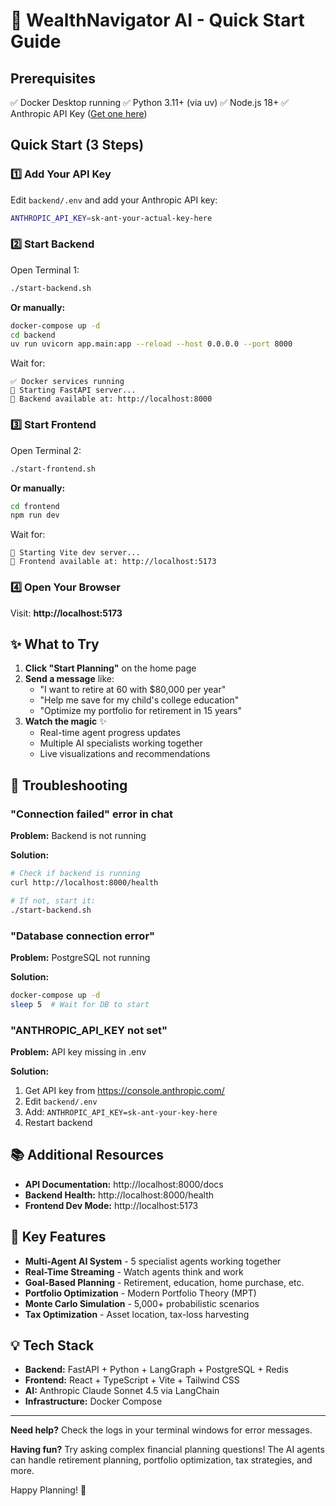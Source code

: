 # 🚀 WealthNavigator AI - Quick Start Guide

## Prerequisites

✅ Docker Desktop running
✅ Python 3.11+ (via uv)
✅ Node.js 18+
✅ Anthropic API Key ([Get one here](https://console.anthropic.com/))

## Quick Start (3 Steps)

### 1️⃣ Add Your API Key

Edit `backend/.env` and add your Anthropic API key:

```bash
ANTHROPIC_API_KEY=sk-ant-your-actual-key-here
```

### 2️⃣ Start Backend

Open Terminal 1:

```bash
./start-backend.sh
```

**Or manually:**

```bash
docker-compose up -d
cd backend
uv run uvicorn app.main:app --reload --host 0.0.0.0 --port 8000
```

Wait for:
```
✅ Docker services running
🔧 Starting FastAPI server...
📍 Backend available at: http://localhost:8000
```

### 3️⃣ Start Frontend

Open Terminal 2:

```bash
./start-frontend.sh
```

**Or manually:**

```bash
cd frontend
npm run dev
```

Wait for:
```
🎨 Starting Vite dev server...
📍 Frontend available at: http://localhost:5173
```

### 4️⃣ Open Your Browser

Visit: **http://localhost:5173**

## ✨ What to Try

1. **Click "Start Planning"** on the home page
2. **Send a message** like:
   - "I want to retire at 60 with $80,000 per year"
   - "Help me save for my child's college education"
   - "Optimize my portfolio for retirement in 15 years"
3. **Watch the magic** ✨
   - Real-time agent progress updates
   - Multiple AI specialists working together
   - Live visualizations and recommendations

## 🐛 Troubleshooting

### "Connection failed" error in chat

**Problem:** Backend is not running

**Solution:**
```bash
# Check if backend is running
curl http://localhost:8000/health

# If not, start it:
./start-backend.sh
```

### "Database connection error"

**Problem:** PostgreSQL not running

**Solution:**
```bash
docker-compose up -d
sleep 5  # Wait for DB to start
```

### "ANTHROPIC_API_KEY not set"

**Problem:** API key missing in .env

**Solution:**
1. Get API key from https://console.anthropic.com/
2. Edit `backend/.env`
3. Add: `ANTHROPIC_API_KEY=sk-ant-your-key-here`
4. Restart backend

## 📚 Additional Resources

- **API Documentation:** http://localhost:8000/docs
- **Backend Health:** http://localhost:8000/health
- **Frontend Dev Mode:** http://localhost:5173

## 🎯 Key Features

- **Multi-Agent AI System** - 5 specialist agents working together
- **Real-Time Streaming** - Watch agents think and work
- **Goal-Based Planning** - Retirement, education, home purchase, etc.
- **Portfolio Optimization** - Modern Portfolio Theory (MPT)
- **Monte Carlo Simulation** - 5,000+ probabilistic scenarios
- **Tax Optimization** - Asset location, tax-loss harvesting

## 💡 Tech Stack

- **Backend:** FastAPI + Python + LangGraph + PostgreSQL + Redis
- **Frontend:** React + TypeScript + Vite + Tailwind CSS
- **AI:** Anthropic Claude Sonnet 4.5 via LangChain
- **Infrastructure:** Docker Compose

---

**Need help?** Check the logs in your terminal windows for error messages.

**Having fun?** Try asking complex financial planning questions! The AI agents can handle retirement planning, portfolio optimization, tax strategies, and more.

Happy Planning! 🎉
